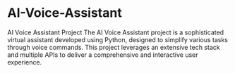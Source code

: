 # AI-Voice-Assistant
AI Voice Assistant Project  The AI Voice Assistant project is a sophisticated virtual assistant developed using Python, designed to simplify various tasks through voice commands. This project leverages an extensive tech stack and multiple APIs to deliver a comprehensive and interactive user experience.
